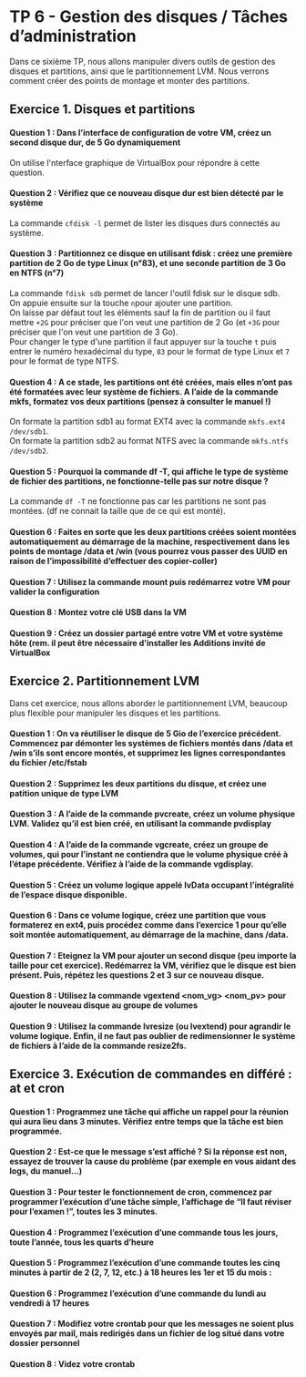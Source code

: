 # TP 6 - Gestion des disques / Tâches d’administration 

Dans ce sixième TP, nous allons manipuler divers outils de gestion des disques et partitions, ainsi que le partitionnement LVM. Nous verrons comment créer des points de montage et monter des partitions.

## Exercice 1. Disques et partitions

#### Question 1 : Dans l’interface de configuration de votre VM, créez un second disque dur, de 5 Go dynamiquement
On utilise l'nterface graphique de VirtualBox pour répondre à cette question.

#### Question 2 : Vérifiez que ce nouveau disque dur est bien détecté par le système
La commande ```cfdisk -l``` permet de lister les disques durs connectés au système.

#### Question 3 : Partitionnez ce disque en utilisant fdisk : créez une première partition de 2 Go de type Linux (n°83), et une seconde partition de 3 Go en NTFS (n°7)
La commande ```fdisk sdb``` permet de lancer l'outil fdisk sur le disque sdb.  
On appuie ensuite sur la touche ```n```pour ajouter une partition.  
On laisse par défaut tout les éléments sauf la fin de partition ou il faut mettre ```+2G``` pour préciser que l'on veut une partition de 2 Go (et ```+3G``` pour préciser que l'on veut une partition de 3 Go).  
Pour changer le type d'une partition il faut appuyer sur la touche ```t``` puis entrer le numéro hexadécimal du type, ```83``` pour le format de type Linux et ```7``` pour le format de type NTFS.

#### Question 4 : A ce stade, les partitions ont été créées, mais elles n’ont pas été formatées avec leur système de fichiers. A l’aide de la commande mkfs, formatez vos deux partitions (pensez à consulter le manuel !)
On formate la partition sdb1 au format EXT4 avec la commande ```mkfs.ext4 /dev/sdb1```.  
On formate la partition sdb2 au format NTFS avec la commande ```mkfs.ntfs /dev/sdb2```.  

#### Question 5 : Pourquoi la commande df -T, qui affiche le type de système de fichier des partitions, ne fonctionne-telle pas sur notre disque ?
La commande ```df -T``` ne fonctionne pas car les partitions ne sont pas montées. (df ne connait la taille que de ce qui est monté).

#### Question 6 : Faites en sorte que les deux partitions créées soient montées automatiquement au démarrage de la machine, respectivement dans les points de montage /data et /win (vous pourrez vous passer des UUID en raison de l’impossibilité d’effectuer des copier-coller)


#### Question 7 : Utilisez la commande mount puis redémarrez votre VM pour valider la configuration


#### Question 8 : Montez votre clé USB dans la VM


#### Question 9 : Créez un dossier partagé entre votre VM et votre système hôte (rem. il peut être nécessaire d’installer les Additions invité de VirtualBox


## Exercice 2. Partitionnement LVM

Dans cet exercice, nous allons aborder le partitionnement LVM, beaucoup plus flexible pour manipuler
les disques et les partitions.

#### Question 1 : On va réutiliser le disque de 5 Gio de l’exercice précédent. Commencez par démonter les systèmes de fichiers montés dans /data et /win s’ils sont encore montés, et supprimez les lignes correspondantes du fichier /etc/fstab


#### Question 2 : Supprimez les deux partitions du disque, et créez une patition unique de type LVM


#### Question 3 :  A l’aide de la commande pvcreate, créez un volume physique LVM. Validez qu’il est bien créé, en utilisant la commande pvdisplay


#### Question 4 : A l’aide de la commande vgcreate, créez un groupe de volumes, qui pour l’instant ne contiendra que le volume physique créé à l’étape précédente. Vérifiez à l’aide de la commande vgdisplay.


#### Question 5 : Créez un volume logique appelé lvData occupant l’intégralité de l’espace disque disponible.


#### Question 6 : Dans ce volume logique, créez une partition que vous formaterez en ext4, puis procédez comme dans l’exercice 1 pour qu’elle soit montée automatiquement, au démarrage de la machine, dans /data.


#### Question 7 : Eteignez la VM pour ajouter un second disque (peu importe la taille pour cet exercice). Redémarrez la VM, vérifiez que le disque est bien présent. Puis, répétez les questions 2 et 3 sur ce nouveau disque.


#### Question 8 : Utilisez la commande vgextend <nom_vg> <nom_pv> pour ajouter le nouveau disque au groupe de volumes


#### Question 9 : Utilisez la commande lvresize (ou lvextend) pour agrandir le volume logique. Enfin, il ne faut pas oublier de redimensionner le système de fichiers à l’aide de la commande resize2fs.

## Exercice 3. Exécution de commandes en différé : at et cron

#### Question 1 : Programmez une tâche qui affiche un rappel pour la réunion qui aura lieu dans 3 minutes. Vérifiez entre temps que la tâche est bien programmée.

#### Question 2 : Est-ce que le message s’est affiché ? Si la réponse est non, essayez de trouver la cause du problème (par exemple en vous aidant des logs, du manuel...)

#### Question 3 : Pour tester le fonctionnement de cron, commencez par programmer l’exécution d’une tâche simple, l’affichage de “Il faut réviser pour l’examen !”, toutes les 3 minutes.

#### Question 4 : Programmez l’exécution d’une commande tous les jours, toute l’année, tous les quarts d’heure

#### Question 5 : Programmez l’exécution d’une commande toutes les cinq minutes à partir de 2 (2, 7, 12, etc.) à 18 heures les 1er et 15 du mois :

#### Question 6 : Programmez l’exécution d’une commande du lundi au vendredi à 17 heures

#### Question 7 : Modifiez votre crontab pour que les messages ne soient plus envoyés par mail, mais redirigés dans un fichier de log situé dans votre dossier personnel

#### Question 8 : Videz votre crontab

